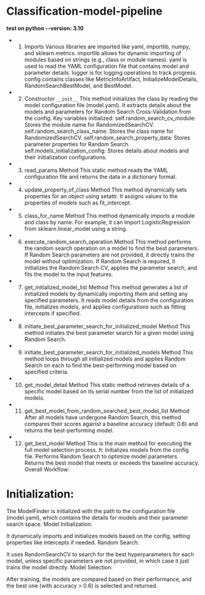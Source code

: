 # Classification-model-pipeline
**test on python --version: 3.10**
- 1. Imports
Various libraries are imported like yaml, importlib, numpy, and sklearn.metrics.
importlib allows for dynamic importing of modules based on strings (e.g., class or module names).
yaml is used to read the YAML configuration file that contains model and parameter details.
logger is for logging operations to track progress.
config contains classes like MetricInfoArtifact, InitializeModelDetails, RandomSearchBestModel, and BestModel.
- 2. Constructor ```__init__```
This method initializes the class by reading the model configuration file (model.yaml).
It extracts details about the models and parameters for Random Search Cross-Validation from the config.
Key variables initialized:
self.random_search_cv_module: Stores the module name for RandomizedSearchCV.
self.random_search_class_name: Stores the class name for RandomizedSearchCV.
self.random_search_property_data: Stores parameter properties for Random Search.
self.models_initialization_config: Stores details about models and their initialization configurations.
- 3. read_params Method
This static method reads the YAML configuration file and returns the data in a dictionary format.
- 4. update_property_of_class Method
This method dynamically sets properties for an object using setattr. It assigns values to the properties of models such as fit_intercept.
- 5. class_for_name Method
This method dynamically imports a module and class by name. For example, it can import LogisticRegression from sklearn.linear_model using a string.
- 6. execute_random_search_operation Method
This method performs the random search operation on a model to find the best parameters.
If Random Search parameters are not provided, it directly trains the model without optimization.
If Random Search is required, it initializes the Random Search CV, applies the parameter search, and fits the model to the input features.
- 7. get_initialized_model_list Method
This method generates a list of initialized models by dynamically importing them and setting any specified parameters.
It reads model details from the configuration file, initializes models, and applies configurations such as fitting intercepts if specified.
- 8. initiate_best_parameter_search_for_initialized_model Method
This method initiates the best parameter search for a given model using Random Search.
- 9. initiate_best_parameter_search_for_initialized_models Method
This method loops through all initialized models and applies Random Search on each to find the best-performing model based on specified criteria.
- 10. get_model_detail Method
This static method retrieves details of a specific model based on its serial number from the list of initialized models.
- 11. get_best_model_from_random_searched_best_model_list Method
After all models have undergone Random Search, this method compares their scores against a baseline accuracy (default: 0.6) and returns the best-performing model.
- 12. get_best_model Method
This is the main method for executing the full model selection process. It:
Initializes models from the config file.
Performs Random Search to optimize model parameters.
Returns the best model that meets or exceeds the baseline accuracy.
Overall Workflow:
# Initialization:

The ModelFinder is initialized with the path to the configuration file (model.yaml), which contains the details for models and their parameter search space.
Model Initialization:

It dynamically imports and initializes models based on the config, setting properties like intercepts if needed.
Random Search:

It uses RandomSearchCV to search for the best hyperparameters for each model, unless specific parameters are not provided, in which case it just trains the model directly.
Model Selection:

After training, the models are compared based on their performance, and the best one (with accuracy > 0.6) is selected and returned.